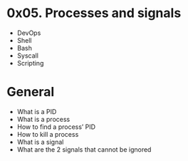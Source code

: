 # 0x05. Processes and signals

* DevOps
* Shell
* Bash
* Syscall
* Scripting

# General

* What is a PID
* What is a process
* How to find a process’ PID
* How to kill a process
* What is a signal
* What are the 2 signals that cannot be ignored
